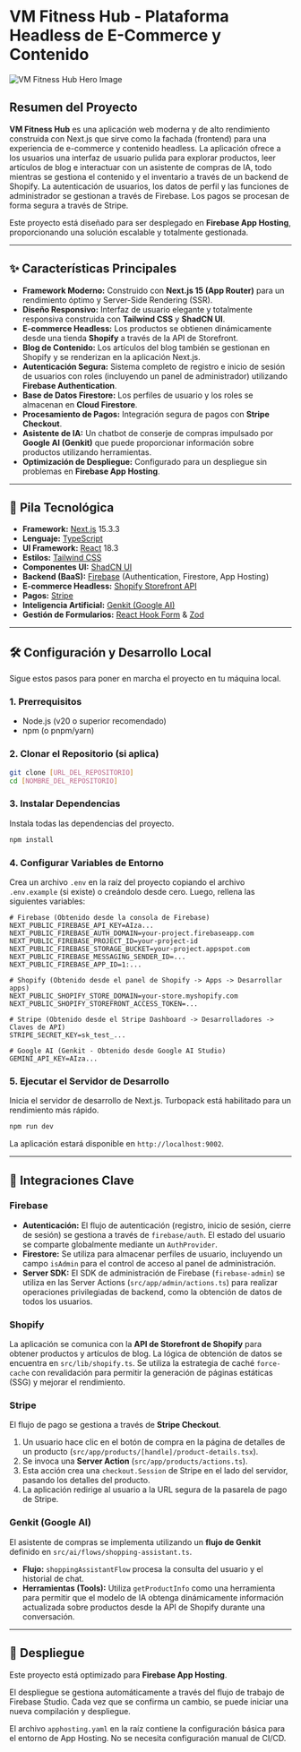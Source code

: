 # VM Fitness Hub - Plataforma Headless de E-Commerce y Contenido

![VM Fitness Hub Hero Image](https://images.unsplash.com/photo-1586323289103-e309634e2a1b?crop=entropy&cs=tinysrgb&fit=max&fm=jpg&ixid=M3w3NDE5ODJ8MHwxfHNlYXJjaHw5fHxmaXRuZXNzJTIwd29tYW58ZW58MHx8fHwxNzU5NzY3MDA5fDA&ixlib=rb-4.1.0&q=80&w=1080)

## Resumen del Proyecto

**VM Fitness Hub** es una aplicación web moderna y de alto rendimiento construida con Next.js que sirve como la fachada (frontend) para una experiencia de e-commerce y contenido headless. La aplicación ofrece a los usuarios una interfaz de usuario pulida para explorar productos, leer artículos de blog e interactuar con un asistente de compras de IA, todo mientras se gestiona el contenido y el inventario a través de un backend de Shopify. La autenticación de usuarios, los datos de perfil y las funciones de administrador se gestionan a través de Firebase. Los pagos se procesan de forma segura a través de Stripe.

Este proyecto está diseñado para ser desplegado en **Firebase App Hosting**, proporcionando una solución escalable y totalmente gestionada.

---

## ✨ Características Principales

- **Framework Moderno:** Construido con **Next.js 15 (App Router)** para un rendimiento óptimo y Server-Side Rendering (SSR).
- **Diseño Responsivo:** Interfaz de usuario elegante y totalmente responsiva construida con **Tailwind CSS** y **ShadCN UI**.
- **E-commerce Headless:** Los productos se obtienen dinámicamente desde una tienda **Shopify** a través de la API de Storefront.
- **Blog de Contenido:** Los artículos del blog también se gestionan en Shopify y se renderizan en la aplicación Next.js.
- **Autenticación Segura:** Sistema completo de registro e inicio de sesión de usuarios con roles (incluyendo un panel de administrador) utilizando **Firebase Authentication**.
- **Base de Datos Firestore:** Los perfiles de usuario y los roles se almacenan en **Cloud Firestore**.
- **Procesamiento de Pagos:** Integración segura de pagos con **Stripe Checkout**.
- **Asistente de IA:** Un chatbot de conserje de compras impulsado por **Google AI (Genkit)** que puede proporcionar información sobre productos utilizando herramientas.
- **Optimización de Despliegue:** Configurado para un despliegue sin problemas en **Firebase App Hosting**.

---

## 🚀 Pila Tecnológica

- **Framework:** [Next.js](https://nextjs.org/) 15.3.3
- **Lenguaje:** [TypeScript](https://www.typescriptlang.org/)
- **UI Framework:** [React](https://reactjs.org/) 18.3
- **Estilos:** [Tailwind CSS](https://tailwindcss.com/)
- **Componentes UI:** [ShadCN UI](https://ui.shadcn.com/)
- **Backend (BaaS):** [Firebase](https://firebase.google.com/) (Authentication, Firestore, App Hosting)
- **E-commerce Headless:** [Shopify Storefront API](https://shopify.dev/docs/api/storefront)
- **Pagos:** [Stripe](https://stripe.com/)
- **Inteligencia Artificial:** [Genkit (Google AI)](https://firebase.google.com/docs/genkit)
- **Gestión de Formularios:** [React Hook Form](https://react-hook-form.com/) & [Zod](https://zod.dev/)

---

## 🛠️ Configuración y Desarrollo Local

Sigue estos pasos para poner en marcha el proyecto en tu máquina local.

### 1. Prerrequisitos

- Node.js (v20 o superior recomendado)
- npm (o pnpm/yarn)

### 2. Clonar el Repositorio (si aplica)

```bash
git clone [URL_DEL_REPOSITORIO]
cd [NOMBRE_DEL_REPOSITORIO]
```

### 3. Instalar Dependencias

Instala todas las dependencias del proyecto.

```bash
npm install
```

### 4. Configurar Variables de Entorno

Crea un archivo `.env` en la raíz del proyecto copiando el archivo `.env.example` (si existe) o creándolo desde cero. Luego, rellena las siguientes variables:

```plaintext
# Firebase (Obtenido desde la consola de Firebase)
NEXT_PUBLIC_FIREBASE_API_KEY=AIza...
NEXT_PUBLIC_FIREBASE_AUTH_DOMAIN=your-project.firebaseapp.com
NEXT_PUBLIC_FIREBASE_PROJECT_ID=your-project-id
NEXT_PUBLIC_FIREBASE_STORAGE_BUCKET=your-project.appspot.com
NEXT_PUBLIC_FIREBASE_MESSAGING_SENDER_ID=...
NEXT_PUBLIC_FIREBASE_APP_ID=1:...

# Shopify (Obtenido desde el panel de Shopify -> Apps -> Desarrollar apps)
NEXT_PUBLIC_SHOPIFY_STORE_DOMAIN=your-store.myshopify.com
NEXT_PUBLIC_SHOPIFY_STOREFRONT_ACCESS_TOKEN=...

# Stripe (Obtenido desde el Stripe Dashboard -> Desarrolladores -> Claves de API)
STRIPE_SECRET_KEY=sk_test_...

# Google AI (Genkit - Obtenido desde Google AI Studio)
GEMINI_API_KEY=AIza...
```

### 5. Ejecutar el Servidor de Desarrollo

Inicia el servidor de desarrollo de Next.js. Turbopack está habilitado para un rendimiento más rápido.

```bash
npm run dev
```

La aplicación estará disponible en `http://localhost:9002`.

---

## 🔧 Integraciones Clave

### Firebase

- **Autenticación:** El flujo de autenticación (registro, inicio de sesión, cierre de sesión) se gestiona a través de `firebase/auth`. El estado del usuario se comparte globalmente mediante un `AuthProvider`.
- **Firestore:** Se utiliza para almacenar perfiles de usuario, incluyendo un campo `isAdmin` para el control de acceso al panel de administración.
- **Server SDK:** El SDK de administración de Firebase (`firebase-admin`) se utiliza en las Server Actions (`src/app/admin/actions.ts`) para realizar operaciones privilegiadas de backend, como la obtención de datos de todos los usuarios.

### Shopify

La aplicación se comunica con la **API de Storefront de Shopify** para obtener productos y artículos de blog. La lógica de obtención de datos se encuentra en `src/lib/shopify.ts`. Se utiliza la estrategia de caché `force-cache` con revalidación para permitir la generación de páginas estáticas (SSG) y mejorar el rendimiento.

### Stripe

El flujo de pago se gestiona a través de **Stripe Checkout**.
1.  Un usuario hace clic en el botón de compra en la página de detalles de un producto (`src/app/products/[handle]/product-details.tsx`).
2.  Se invoca una **Server Action** (`src/app/products/actions.ts`).
3.  Esta acción crea una `checkout.Session` de Stripe en el lado del servidor, pasando los detalles del producto.
4.  La aplicación redirige al usuario a la URL segura de la pasarela de pago de Stripe.

### Genkit (Google AI)

El asistente de compras se implementa utilizando un **flujo de Genkit** definido en `src/ai/flows/shopping-assistant.ts`.
- **Flujo:** `shoppingAssistantFlow` procesa la consulta del usuario y el historial de chat.
- **Herramientas (Tools):** Utiliza `getProductInfo` como una herramienta para permitir que el modelo de IA obtenga dinámicamente información actualizada sobre productos desde la API de Shopify durante una conversación.

---

## 🚀 Despliegue

Este proyecto está optimizado para **Firebase App Hosting**.

El despliegue se gestiona automáticamente a través del flujo de trabajo de Firebase Studio. Cada vez que se confirma un cambio, se puede iniciar una nueva compilación y despliegue.

El archivo `apphosting.yaml` en la raíz contiene la configuración básica para el entorno de App Hosting. No se necesita configuración manual de CI/CD.
